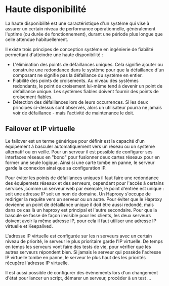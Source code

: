 # Haute disponibilité 

La haute disponibilité est une caractéristique d'un système qui vise à assurer un certain niveau de performance opérationnelle, généralement l'uptime 
(ou durée de fonctionnement), durant une période plus longue que celle attendue habituellement.

Il existe trois principes de conception système en ingénierie de fiabilité permettant d'atteindre une haute disponibilité :

- L'élimination des points de défaillances uniques. Cela signifie ajouter ou construire une redondance dans le système pour que la défaillance d'un composant ne signifie
pas la défaillance du système en entier.
- Fiabilité des points de croisements. Au niveau des systèmes redondants, le point de croisement lui-même tend à devenir un point de défaillance unique.
Les systèmes fiables doivent fournir des points de croisement fiables.
- Détection des défaillances lors de leurs occurrences. Si les deux principes ci-dessus sont observés, alors un utilisateur pourra ne jamais voir de défaillance -
mais l'activité de maintenance le doit.


## Failover et IP virtuelle 
Le failover est un terme générique pour définir est la capacité d'un équipement à basculer automatiquement vers un réseau ou un système alternatif ou en veille. 
Pour un serveur il est possible de configurer ses interfaces réseaux en "bond" pour fusionner deux cartes réseaux pour en former une seule logique. Ainsi si une carte tombe en panne, le serveur garde la connexion ainsi que sa configuration IP.

Pour éviter les points de défaillances uniques il faut faire une redondance des équipemets réseaux et des serveurs, cependant pour l'accès à certains services ,comme un serveur web par exemple, le point d'entrée est unique : soit une adresse IP soit un nom de domaine. Un Haproxy s'occupe de rediriger la requête vers un serveur ou un autre. 
Pour éviter que le Haproxy devienne un point de défaillance unique il doit être aussi redondé, mais dans ce cas là un haproxy est principal et l'autre secondaire. 
Pour que la bascule se fasse de façon invisible pour les clients, les deux serveurs doivent avoir la même adresse IP, pour cela il faut utiliser une adresse IP virtuelle et Keepalived. 

L'adresse IP virtuelle est configurée sur les n serveurs avec un certain niveau de priorité, le serveur le plus prioritaire garde l'IP virtuelle. 
De temps en temps les serveurs vont faire des tests de vie, pour vérifier que les autres serveurs répondent bien. Si jamais le serveur qui possède l'adresse IP virtuelle tombe en panne, le serveur le plus haut des les priorités récupère l'adresse IP virtuelle.

Il est aussi possible de configurer des évènements lors d'un changement d'état pour lancer un script, démarer un serveur, procéder à un test ... 
